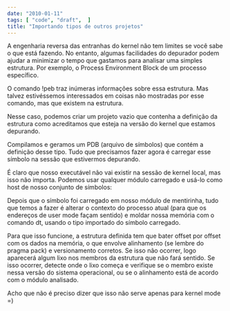 ```yaml
---
date: "2010-01-11"
tags: [ "code", "draft",  ]
title: "Importando tipos de outros projetos"
---
```

A engenharia reversa das entranhas do kernel não tem limites se você sabe o que está fazendo. No entanto, algumas facilidades do depurador podem ajudar a minimizar o tempo que gastamos para analisar uma simples estrutura. Por exemplo, o Process Environment Block de um processo específico.


O comando !peb traz inúmeras informações sobre essa estrutura. Mas talvez estivéssemos interessados em coisas não mostradas por esse comando, mas que existem na estrutura.

Nesse caso, podemos criar um projeto vazio que contenha a definição da estrutura como acreditamos que esteja na versão do kernel que estamos depurando.

Compilamos e geramos um PDB (arquivo de símbolos) que contém a definição desse tipo. Tudo que precisamos fazer agora é carregar esse símbolo na sessão que estivermos depurando.

É claro que nosso executável não vai existir na sessão de kernel local, mas isso não importa. Podemos usar qualquer módulo carregado e usá-lo como host de nosso conjunto de símbolos:


Depois que o símbolo foi carregado em nosso módulo de mentirinha, tudo que temos a fazer é alterar o contexto do processo atual (para que os endereços de user mode façam sentido) e moldar nossa memória com o comando dt, usando o tipo importado do símbolo carregado.


Para que isso funcione, a estrutura definida tem que bater offset por offset com os dados na memória, o que envolve alinhamento (se lembre do pragma pack) e versionamento corretos. Se isso não ocorrer, logo aparecerá algum lixo nos membros da estrutura que não fará sentido. Se isso ocorrer, detecte onde o lixo começa e verifique se o membro existe nessa versão do sistema operacional, ou se o alinhamento está de acordo com o módulo analisado.

Acho que não é preciso dizer que isso não serve apenas para kernel mode =)
